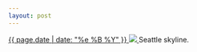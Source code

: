 ```yaml
---
layout: post
---
```


<p>
  <a href="/304">
    <time>{{ page.date | date: "%e %B %Y" }}</time>
    <img src="https://s3.amazonaws.com/life.aaronjgreenberg.com/304.jpg">
  </a>
  Seattle skyline.
</p>

